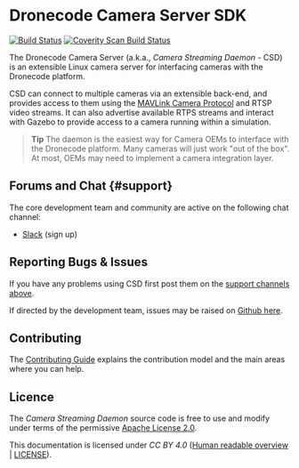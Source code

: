 # Dronecode Camera Server SDK

[![Build Status](https://travis-ci.org/intel/camera-streaming-daemon.svg?branch=master)](https://travis-ci.org/intel/camera-streaming-daemon)
<a href="https://scan.coverity.com/projects/01org-camera-streaming-daemon">
  <img alt="Coverity Scan Build Status"
       src="https://scan.coverity.com/projects/12056/badge.svg"/>
</a>

The Dronecode Camera Server (a.k.a., *Camera Streaming Daemon* - CSD) is an extensible Linux camera server for interfacing cameras with the Dronecode platform. 

CSD can connect to multiple cameras via an extensible back-end, and provides access to them using the [MAVLink Camera Protocol](https://mavlink.io/en/protocol/camera.html) and RTSP video streams. It can also advertise available RTPS streams and interact with Gazebo to provide access to a camera running within a simulation.

> **Tip** The daemon is the easiest way for Camera OEMs to interface with the Dronecode platform. Many cameras will just work "out of the box". At most, OEMs may need to implement a camera integration layer.


## Forums and Chat {#support}

The core development team and community are active on the following chat channel:

* [Slack](http://slack.px4.io) (sign up)


## Reporting Bugs & Issues

If you have any problems using CSD first post them on the [support channels above](#support).

If directed by the development team, issues may be raised on [Github here](https://github.com/intel/camera-streaming-daemon/issues).


## Contributing

The [Contributing Guide](contribute/README.md) explains the contribution model and the main areas where you can help.


## Licence

The *Camera Streaming Daemon* source code is free to use and modify under terms of the permissive
[Apache License 2.0](https://github.com/intel/camera-streaming-daemon/blob/master/LICENSE).

This documentation is licensed under *CC BY 4.0* ([Human readable overview](https://creativecommons.org/licenses/by/4.0/) | [LICENSE](https://github.com/hamishwillee/dronecode_csd_sdk/blob/master/LICENSE)).
